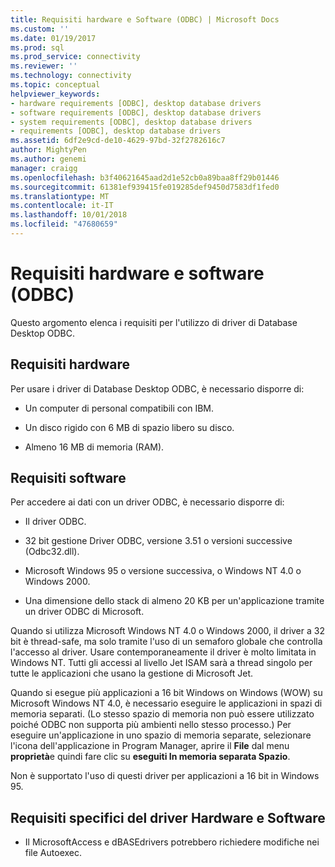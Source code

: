 ```yaml
---
title: Requisiti hardware e Software (ODBC) | Microsoft Docs
ms.custom: ''
ms.date: 01/19/2017
ms.prod: sql
ms.prod_service: connectivity
ms.reviewer: ''
ms.technology: connectivity
ms.topic: conceptual
helpviewer_keywords:
- hardware requirements [ODBC], desktop database drivers
- software requirements [ODBC], desktop database drivers
- system requirements [ODBC], desktop database drivers
- requirements [ODBC], desktop database drivers
ms.assetid: 6df2e9cd-de10-4629-97bd-32f2782616c7
author: MightyPen
ms.author: genemi
manager: craigg
ms.openlocfilehash: b3f40621645aad2d1e52cb0a89baa8ff29b01446
ms.sourcegitcommit: 61381ef939415fe019285def9450d7583df1fed0
ms.translationtype: MT
ms.contentlocale: it-IT
ms.lasthandoff: 10/01/2018
ms.locfileid: "47680659"
---
```

# <a name="hardware-and-software-requirements-odbc"></a>Requisiti hardware e software (ODBC)
Questo argomento elenca i requisiti per l'utilizzo di driver di Database Desktop ODBC.  
  
## <a name="hardware-requirements"></a>Requisiti hardware  
 Per usare i driver di Database Desktop ODBC, è necessario disporre di:  
  
-   Un computer di personal compatibili con IBM.  
  
-   Un disco rigido con 6 MB di spazio libero su disco.  
  
-   Almeno 16 MB di memoria (RAM).  
  
## <a name="software-requirements"></a>Requisiti software  
 Per accedere ai dati con un driver ODBC, è necessario disporre di:  
  
-   Il driver ODBC.  
  
-   32 bit gestione Driver ODBC, versione 3.51 o versioni successive (Odbc32.dll).  
  
-   Microsoft Windows 95 o versione successiva, o Windows NT 4.0 o Windows 2000.  
  
-   Una dimensione dello stack di almeno 20 KB per un'applicazione tramite un driver ODBC di Microsoft.  
  
 Quando si utilizza Microsoft Windows NT 4.0 o Windows 2000, il driver a 32 bit è thread-safe, ma solo tramite l'uso di un semaforo globale che controlla l'accesso al driver. Usare contemporaneamente il driver è molto limitata in Windows NT. Tutti gli accessi al livello Jet ISAM sarà a thread singolo per tutte le applicazioni che usano la gestione di Microsoft Jet.  
  
 Quando si esegue più applicazioni a 16 bit Windows on Windows (WOW) su Microsoft Windows NT 4.0, è necessario eseguire le applicazioni in spazi di memoria separati. (Lo stesso spazio di memoria non può essere utilizzato poiché ODBC non supporta più ambienti nello stesso processo.) Per eseguire un'applicazione in uno spazio di memoria separate, selezionare l'icona dell'applicazione in Program Manager, aprire il **File** dal menu **proprietà**e quindi fare clic su **eseguiti In memoria separata Spazio**.  
  
 Non è supportato l'uso di questi driver per applicazioni a 16 bit in Windows 95.  
  
## <a name="driver-specific-hardware-and-software-requirements"></a>Requisiti specifici del driver Hardware e Software  
  
-   Il MicrosoftAccess e dBASEdrivers potrebbero richiedere modifiche nei file Autoexec.
